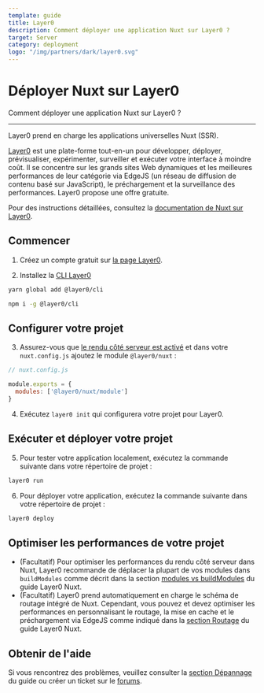```yaml
---
template: guide
title: Layer0
description: Comment déployer une application Nuxt sur Layer0 ?
target: Server
category: deployment
logo: "/img/partners/dark/layer0.svg"
---
```

# Déployer Nuxt sur Layer0

Comment déployer une application Nuxt sur Layer0 ?

---

Layer0 prend en charge les applications universelles Nuxt (SSR).

[Layer0](https://www.layer0.co) est une plate-forme tout-en-un pour développer, déployer, prévisualiser, expérimenter, surveiller et exécuter votre interface à moindre coût. Il se concentre sur les grands sites Web dynamiques et les meilleures performances de leur catégorie via EdgeJS (un réseau de diffusion de contenu basé sur JavaScript), le préchargement et la surveillance des performances. Layer0 propose une offre gratuite.

Pour des instructions détaillées, consultez la [documentation de Nuxt sur Layer0](https://docs.layer0.co/guides/nuxt).

## Commencer

1. Créez un compte gratuit sur [la page Layer0](https://app.layer0.co/signup).

2. Installez la [CLI Layer0](https://docs.layer0.co/guides/cli)

<code-group>
  <code-block label="Yarn" active>

```bash
yarn global add @layer0/cli
```

  </code-block>
  <code-block label="npm">

```bash
npm i -g @layer0/cli
```

  </code-block>

</code-group>

## Configurer votre projet

3. Assurez-vous que [le rendu côté serveur est activé](/docs/configuration-glossary/configuration-ssr) et dans votre `nuxt.config.js` ajoutez le module `@layer0/nuxt` :

```js
// nuxt.config.js

module.exports = {
  modules: ['@layer0/nuxt/module']
}
```

4. Exécutez `layer0 init` qui configurera votre projet pour Layer0.

## Exécuter et déployer votre projet

5. Pour tester votre application localement, exécutez la commande suivante dans votre répertoire de projet :

```js
layer0 run
```

6. Pour déployer votre application, exécutez la commande suivante dans votre répertoire de projet :

```js
layer0 deploy
```

## Optimiser les performances de votre projet

- (Facultatif) Pour optimiser les performances du rendu côté serveur dans Nuxt, Layer0 recommande de déplacer la plupart de vos modules dans `buildModules` comme décrit dans la section [modules vs buildModules](https://docs.layer0.co/guides/nuxt#section_modules_vs_buildmodules) du guide Layer0 Nuxt.
- (Facultatif) Layer0 prend automatiquement en charge le schéma de routage intégré de Nuxt. Cependant, vous pouvez et devez optimiser les performances en personnalisant le routage, la mise en cache et le préchargement via EdgeJS comme indiqué dans la [section Routage](https://docs.layer0.co/guides/nuxt#section_routing) du guide Layer0 Nuxt.

## Obtenir de l'aide

Si vous rencontrez des problèmes, veuillez consulter la [section Dépannage](https://docs.layer0.co/guides/nuxt#section_troubleshooting) du guide ou créer un ticket sur le [forums](https://forum.layer0.co ).
